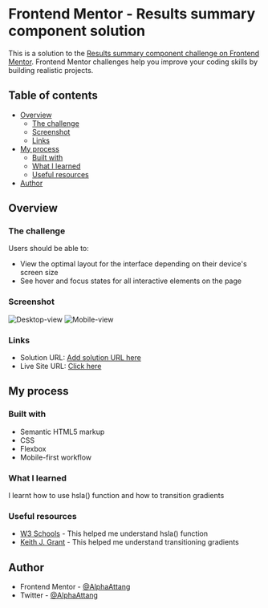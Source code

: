 # Frontend Mentor - Results summary component solution

This is a solution to the [Results summary component challenge on Frontend Mentor](https://www.frontendmentor.io/challenges/results-summary-component-CE_K6s0maV). Frontend Mentor challenges help you improve your coding skills by building realistic projects. 

## Table of contents

- [Overview](#overview)
  - [The challenge](#the-challenge)
  - [Screenshot](#screenshot)
  - [Links](#links)
- [My process](#my-process)
  - [Built with](#built-with)
  - [What I learned](#what-i-learned)
  - [Useful resources](#useful-resources)
- [Author](#author)


## Overview

### The challenge

Users should be able to:

- View the optimal layout for the interface depending on their device's screen size
- See hover and focus states for all interactive elements on the page

### Screenshot

![Desktop-view](/design/desktop-solution.jpg)
![Mobile-view](/design/mobile-solution.jpg)

### Links

- Solution URL: [Add solution URL here](https://your-solution-url.com)
- Live Site URL: [Click here](https://frontend-challenge-three-iota.vercel.app/)

## My process

### Built with

- Semantic HTML5 markup
- CSS
- Flexbox
- Mobile-first workflow

### What I learned

I learnt how to use hsla() function and how to transition gradients

### Useful resources

- [W3 Schools](https://www.w3schools.com/cssref/func_hsla.php) - This helped me understand hsla() function
- [Keith J. Grant](https://keithjgrant.com/posts/2017/07/transitioning-gradients/) - This helped me understand transitioning gradients


## Author

- Frontend Mentor - [@AlphaAttang](https://www.frontendmentor.io/profile/AlphaAttang)
- Twitter - [@AlphaAttang](https://www.twitter.com/AlphaAttang)
